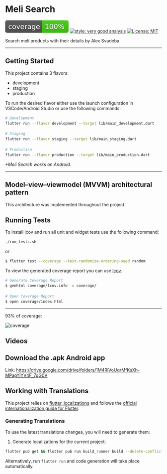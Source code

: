 # Meli Search

![coverage][coverage_badge]
[![style: very good analysis][very_good_analysis_badge]][very_good_analysis_link]
[![License: MIT][license_badge]][license_link]

Search meli products with their details by Alex Svadeba

---

## Getting Started

This project contains 3 flavors:

- development
- staging
- production

To run the desired flavor either use the launch configuration in VSCode/Android Studio or use the following commands:

```sh
# Development
flutter run --flavor development --target lib/main_development.dart

# Staging
flutter run --flavor staging --target lib/main_staging.dart

# Production
flutter run --flavor production --target lib/main_production.dart
```

_\*Meli Search works on Android._

---

## Model–view–viewmodel (MVVM) architectural pattern

This architecture was implemented throughout the project.

## Running Tests

To install lcov and run all unit and widget tests use the following command:
```sh
./run_tests.sh
```

or

```sh
$ flutter test --coverage --test-randomize-ordering-seed random
```

To view the generated coverage report you can use [lcov](https://github.com/linux-test-project/lcov).

```sh
# Generate Coverage Report
$ genhtml coverage/lcov.info -o coverage/

# Open Coverage Report
$ open coverage/index.html
```
---

93% of coverage:

<img width="1567" alt="coverage" src="https://github.com/user-attachments/assets/dd236042-d498-41e0-be0b-9d4007f6263e" />


## Videos



## Download the .apk Android app

Link: https://drive.google.com/drive/folders/1M4RiVoUqrMfKsXh-MPapYiYV4F_7gG0V

## Working with Translations

This project relies on [flutter_localizations][flutter_localizations_link] and follows the [official internationalization guide for Flutter][internationalization_link].

### Generating Translations

To use the latest translations changes, you will need to generate them:

1. Generate localizations for the current project:

```sh
flutter pub get && flutter pub run build_runner build --delete-conflicting-outputs
```

Alternatively, run `flutter run` and code generation will take place automatically.

[coverage_badge]: coverage_badge.svg
[flutter_localizations_link]: https://api.flutter.dev/flutter/flutter_localizations/flutter_localizations-library.html
[internationalization_link]: https://flutter.dev/docs/development/accessibility-and-localization/internationalization
[license_badge]: https://img.shields.io/badge/license-MIT-blue.svg
[license_link]: https://opensource.org/licenses/MIT
[very_good_analysis_badge]: https://img.shields.io/badge/style-very_good_analysis-B22C89.svg
[very_good_analysis_link]: https://pub.dev/packages/very_good_analysis
[very_good_cli_link]: https://github.com/VeryGoodOpenSource/very_good_cli
